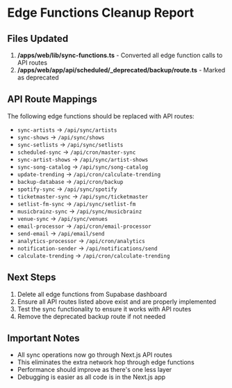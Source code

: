 # Edge Functions Cleanup Report

## Files Updated
1. **/apps/web/lib/sync-functions.ts** - Converted all edge function calls to API routes
2. **/apps/web/app/api/scheduled/_deprecated/backup/route.ts** - Marked as deprecated

## API Route Mappings
The following edge functions should be replaced with API routes:

- `sync-artists` → `/api/sync/artists`
- `sync-shows` → `/api/sync/shows`
- `sync-setlists` → `/api/sync/setlists`
- `scheduled-sync` → `/api/cron/master-sync`
- `sync-artist-shows` → `/api/sync/artist-shows`
- `sync-song-catalog` → `/api/sync/song-catalog`
- `update-trending` → `/api/cron/calculate-trending`
- `backup-database` → `/api/cron/backup`
- `spotify-sync` → `/api/sync/spotify`
- `ticketmaster-sync` → `/api/sync/ticketmaster`
- `setlist-fm-sync` → `/api/sync/setlist-fm`
- `musicbrainz-sync` → `/api/sync/musicbrainz`
- `venue-sync` → `/api/sync/venues`
- `email-processor` → `/api/cron/email-processor`
- `send-email` → `/api/email/send`
- `analytics-processor` → `/api/cron/analytics`
- `notification-sender` → `/api/notifications/send`
- `calculate-trending` → `/api/cron/calculate-trending`

## Next Steps
1. Delete all edge functions from Supabase dashboard
2. Ensure all API routes listed above exist and are properly implemented
3. Test the sync functionality to ensure it works with API routes
4. Remove the deprecated backup route if not needed

## Important Notes
- All sync operations now go through Next.js API routes
- This eliminates the extra network hop through edge functions
- Performance should improve as there's one less layer
- Debugging is easier as all code is in the Next.js app
